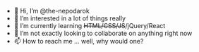 - 👋 Hi, I’m @the-nepodarok
- 👀 I’m interested in a lot of things really
- 🌱 I’m currently learning <del>HTML/CSS/JS</del>/jQuery/React
- 💞️ I’m not exactly looking to collaborate on anything right now
- 📫 How to reach me ... well, why would one?

<!---
the-nepodarok/the-nepodarok is a ✨ special ✨ repository because its `README.md` (this file) appears on your GitHub profile.
You can click the Preview link to take a look at your changes.
--->
